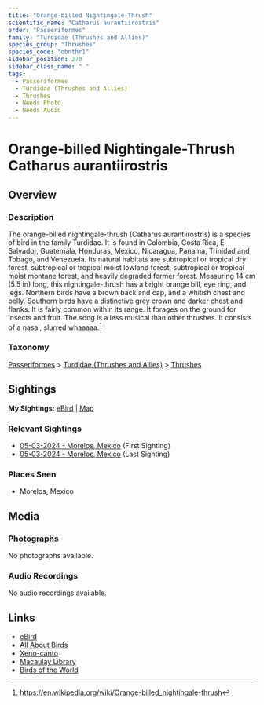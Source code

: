 ```yaml
---
title: "Orange-billed Nightingale-Thrush"
scientific_name: "Catharus aurantiirostris"
order: "Passeriformes"
family: "Turdidae (Thrushes and Allies)"
species_group: "Thrushes"
species_code: "obnthr1"
sidebar_position: 270
sidebar_class_name: " "
tags: 
  - Passeriformes
  - Turdidae (Thrushes and Allies)
  - Thrushes
  - Needs Photo
  - Needs Audio
---
```


# Orange-billed Nightingale-Thrush <span className='sci_name'>Catharus aurantiirostris</span>

## Overview

### Description
The orange-billed nightingale-thrush (Catharus aurantiirostris) is a species of bird in the family Turdidae. It is found in Colombia, Costa Rica, El Salvador, Guatemala, Honduras, Mexico, Nicaragua, Panama, Trinidad and Tobago, and Venezuela. Its natural habitats are subtropical or tropical dry forest, subtropical or tropical moist lowland forest, subtropical or tropical moist montane forest, and heavily degraded former forest.
Measuring 14 cm (5.5 in) long, this nightingale-thrush has a bright orange bill, eye ring, and legs. Northern birds have a brown back and cap, and a whitish chest and belly. Southern birds have a distinctive grey crown and darker chest and flanks.
It is fairly common within its range. It forages on the ground for insects and fruit.
The song is a less musical than other thrushes. It consists of a nasal, slurred whaaaaa.[^1]

[^1]: https://en.wikipedia.org/wiki/Orange-billed_nightingale-thrush

### Taxonomy
[Passeriformes](/tags/passeriformes) > [Turdidae (Thrushes and Allies)](/tags/turdidae-thrushes-and-allies) > [Thrushes](/tags/thrushes)


## Sightings

**My Sightings:** [eBird](https://ebird.org/lifelist?r=world&time=life&spp=obnthr1) | [Map](/map?species_code=obnthr1)

### Relevant Sightings

* [05-03-2024 - Morelos, Mexico](https://ebird.org/checklist/S171768259) (First Sighting)
* [05-03-2024 - Morelos, Mexico](https://ebird.org/checklist/S171768271) (Last Sighting)

### Places Seen

* Morelos, Mexico



## Media
### Photographs
No photographs available.

### Audio Recordings
No audio recordings available.

## Links
* [eBird](https://ebird.org/species/obnthr1) 
* [All About Birds](https://www.allaboutbirds.org/guide/obnthr1) 
* [Xeno-canto](https://www.xeno-canto.org/species/catharus-aurantiirostris) 
* [Macaulay Library](https://search.macaulaylibrary.org/catalog?taxonCode=obnthr1&sort=rating_rank_desc)
* [Birds of the World](https://birdsoftheworld.org/bow/species/obnthr1)
